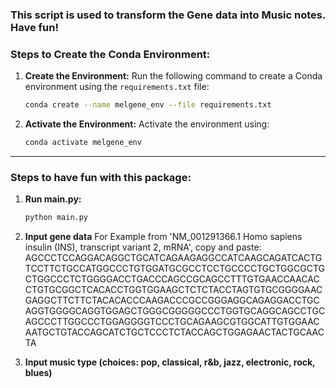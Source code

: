 ### **This script is used to transform the Gene data into Music notes. Have fun!**




### **Steps to Create the Conda Environment:**

1. **Create the Environment:**
   Run the following command to create a Conda environment using the `requirements.txt` file:

   ```bash
   conda create --name melgene_env --file requirements.txt
   ```

2. **Activate the Environment:**
   Activate the environment using:

   ```bash
   conda activate melgene_env
   ```

---


### **Steps to have fun with this package:**

1. **Run main.py:**

   ```bash
   python main.py
   ```
2. **Input gene data**
   For Example from 'NM_001291366.1 Homo sapiens insulin (INS), transcript variant 2, mRNA', copy and paste:
   AGCCCTCCAGGACAGGCTGCATCAGAAGAGGCCATCAAGCAGATCACTGTCCTTCTGCCATGGCCCTGTGGATGCGCCTCCTGCCCCTGCTGGCGCTGCTGGCCCTCTGGGGACCTGACCCAGCCGCAGCCTTTGTGAACCAACACCTGTGCGGCTCACACCTGGTGGAAGCTCTCTACCTAGTGTGCGGGGAACGAGGCTTCTTCTACACACCCAAGACCCGCCGGGAGGCAGAGGACCTGCAGGTGGGGCAGGTGGAGCTGGGCGGGGGCCCTGGTGCAGGCAGCCTGCAGCCCTTGGCCCTGGAGGGGTCCCTGCAGAAGCGTGGCATTGTGGAACAATGCTGTACCAGCATCTGCTCCCTCTACCAGCTGGAGAACTACTGCAACTA

3. **Input music type (choices: pop, classical, r&b, jazz, electronic, rock, blues)**
